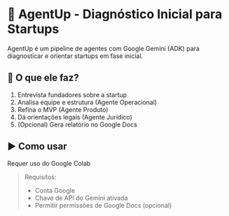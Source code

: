 # 🚀 AgentUp - Diagnóstico Inicial para Startups

AgentUp é um pipeline de agentes com Google Gemini (ADK) para diagnosticar e orientar startups em fase inicial.


## 🎯 O que ele faz?

1. Entrevista fundadores sobre a startup
2. Analisa equipe e estrutura (Agente Operacional)
3. Refina o MVP (Agente Produto)
4. Dá orientações legais (Agente Jurídico)
5. (Opcional) Gera relatório no Google Docs


## ▶️ Como usar

Requer uso do Google Colab

> Requisitos:
> - Conta Google
> - Chave de API do Gemini ativada
> - Permitir permissões de Google Docs (opcional)


